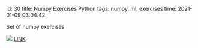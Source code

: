 id: 30
title: Numpy Exercises Python
tags: numpy, ml, exercises
time: 2021-01-09 03:04:42

Set of numpy exercises

![](http://localhost/bkmks_fotos/pics/15)
[LINK](https://www.machinelearningplus.com/python/101-numpy-exercises-python/)